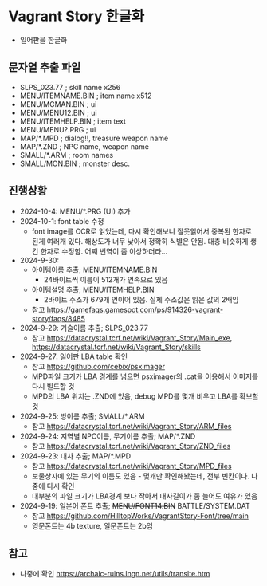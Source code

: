 # Vagrant Story 한글화 
- 일어판을 한글화

## 문자열 추출 파일
- SLPS_023.77         ; skill name x256
- MENU/ITEMNAME.BIN   ; item name  x512
- MENU/MCMAN.BIN      ; ui
- MENU/MENU12.BIN     ; ui 
- MENU/ITEMHELP.BIN   ; item text
- MENU/MENU?.PRG      ; ui
- MAP/*.MPD           ; dialog!!, treasure weapon name
- MAP/*.ZND           ; NPC name, weapon name
- SMALL/*.ARM         ; room names
- SMALL/MON.BIN       ; monster desc.

## 진행상황
- 2024-10-4: MENU/*.PRG (UI) 추가
- 2024-10-1: font table 수정
   - font image를 OCR로 읽었는데, 다시 확인해보니 잘못읽어서 중복된 한자로 된게 여러개 있다. 해상도가 너무 낮아서 정확히 식별은 안됨. 대충 비슷하게 생긴 한자로 수정함. 어째 번역이 좀 이상하더라...
- 2024-9-30:
   - 아이템이름 추출; MENU/ITEMNAME.BIN
      - 24바이트씩 이름이 512개가 연속으로 있음 
   - 아이템설명 추출; MENU/ITEMHELP.BIN
      - 2바이트 주소가 679개 연이어 있음. 실제 주소값은 읽은 값의 2배임
   - 참고 <https://gamefaqs.gamespot.com/ps/914326-vagrant-story/faqs/8485>
- 2024-9-29: 기술이름 추출; SLPS_023.77
   - 참고 <https://datacrystal.tcrf.net/wiki/Vagrant_Story/Main_exe>, <https://datacrystal.tcrf.net/wiki/Vagrant_Story/skills>
- 2024-9-27: 일어판 LBA table 확인
   - 참고 <https://github.com/cebix/psximager>
   - MPD파일 크기가 LBA 경계를 넘으면 psximager의 .cat을 이용해서 이미지를 다시 빌드할 것
   - MPD의 LBA 위치는 .ZND에 있음, debug MPD를 몇개 비우고 LBA를 확보할 것
- 2024-9-25: 방이름 추출; SMALL/*.ARM
   - 참고 <https://datacrystal.tcrf.net/wiki/Vagrant_Story/ARM_files>
- 2024-9-24: 지역별 NPC이름, 무기이름 추출; MAP/*.ZND
   - 참고 <https://datacrystal.tcrf.net/wiki/Vagrant_Story/ZND_files>
- 2024-9-23: 대사 추출; MAP/*.MPD
   - 참고 <https://datacrystal.tcrf.net/wiki/Vagrant_Story/MPD_files>
   - 보물상자에 있는 무기의 이름도 있음 - 몇개만 확인해봤는데, 전부 빈칸이다. 나중에 다시 확인
   - 대부분의 파일 크기가 LBA경계 보다 작아서 대사길이가 좀 늘어도 여유가 있음
- 2024-9-19: 일본어 폰트 추출; ~~MENU/FONT14.BIN~~ BATTLE/SYSTEM.DAT
   - 참고 <https://github.com/HilltopWorks/VagrantStory-Font/tree/main>
   - 영문폰트는 4b texture, 일문폰트는 2b임
## 
  
## 참고
- 나중에 확인 <https://archaic-ruins.lngn.net/utils/translte.htm>
